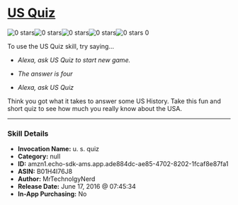# [US Quiz](http://alexa.amazon.com/#skills/amzn1.echo-sdk-ams.app.ade884dc-ae85-4702-8202-1fcaf8e87fa1)
![0 stars](../../images/ic_star_border_black_18dp_1x.png)![0 stars](../../images/ic_star_border_black_18dp_1x.png)![0 stars](../../images/ic_star_border_black_18dp_1x.png)![0 stars](../../images/ic_star_border_black_18dp_1x.png)![0 stars](../../images/ic_star_border_black_18dp_1x.png) 0

To use the US Quiz skill, try saying...

* *Alexa, ask US Quiz to start new game.*

* *The answer is four*

* *Alexa, ask US Quiz*

Think you got what it takes to answer some US History. Take this fun and short quiz to see how much you really know about the USA.

***

### Skill Details

* **Invocation Name:** u. s. quiz
* **Category:** null
* **ID:** amzn1.echo-sdk-ams.app.ade884dc-ae85-4702-8202-1fcaf8e87fa1
* **ASIN:** B01H4I76J8
* **Author:** MrTechnolgyNerd
* **Release Date:** June 17, 2016 @ 07:45:34
* **In-App Purchasing:** No
